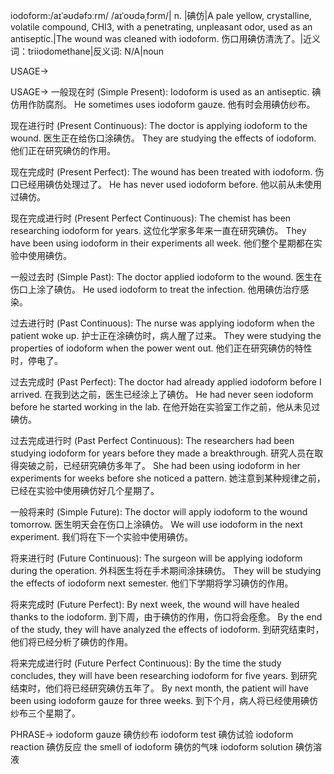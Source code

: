 iodoform:/aɪˈəʊdəfɔːrm/ /aɪˈoʊdəˌfɔrm/| n. |碘仿|A pale yellow, crystalline, volatile compound, CHI3, with a penetrating, unpleasant odor, used as an antiseptic.|The wound was cleaned with iodoform.  伤口用碘仿清洗了。|近义词：triiodomethane|反义词: N/A|noun

USAGE->

USAGE->
一般现在时 (Simple Present):
Iodoform is used as an antiseptic. 碘仿用作防腐剂。
He sometimes uses iodoform gauze. 他有时会用碘仿纱布。

现在进行时 (Present Continuous):
The doctor is applying iodoform to the wound. 医生正在给伤口涂碘仿。
They are studying the effects of iodoform. 他们正在研究碘仿的作用。

现在完成时 (Present Perfect):
The wound has been treated with iodoform. 伤口已经用碘仿处理过了。
He has never used iodoform before. 他以前从未使用过碘仿。

现在完成进行时 (Present Perfect Continuous):
The chemist has been researching iodoform for years.  这位化学家多年来一直在研究碘仿。
They have been using iodoform in their experiments all week. 他们整个星期都在实验中使用碘仿。

一般过去时 (Simple Past):
The doctor applied iodoform to the wound. 医生在伤口上涂了碘仿。
He used iodoform to treat the infection. 他用碘仿治疗感染。

过去进行时 (Past Continuous):
The nurse was applying iodoform when the patient woke up.  护士正在涂碘仿时，病人醒了过来。
They were studying the properties of iodoform when the power went out. 他们正在研究碘仿的特性时，停电了。

过去完成时 (Past Perfect):
The doctor had already applied iodoform before I arrived. 在我到达之前，医生已经涂上了碘仿。
He had never seen iodoform before he started working in the lab. 在他开始在实验室工作之前，他从未见过碘仿。

过去完成进行时 (Past Perfect Continuous):
The researchers had been studying iodoform for years before they made a breakthrough.  研究人员在取得突破之前，已经研究碘仿多年了。
She had been using iodoform in her experiments for weeks before she noticed a pattern. 她注意到某种规律之前，已经在实验中使用碘仿好几个星期了。

一般将来时 (Simple Future):
The doctor will apply iodoform to the wound tomorrow. 医生明天会在伤口上涂碘仿。
We will use iodoform in the next experiment. 我们将在下一个实验中使用碘仿。

将来进行时 (Future Continuous):
The surgeon will be applying iodoform during the operation.  外科医生将在手术期间涂抹碘仿。
They will be studying the effects of iodoform next semester. 他们下学期将学习碘仿的作用。

将来完成时 (Future Perfect):
By next week, the wound will have healed thanks to the iodoform.  到下周，由于碘仿的作用，伤口将会痊愈。
By the end of the study, they will have analyzed the effects of iodoform. 到研究结束时，他们将已经分析了碘仿的作用。

将来完成进行时 (Future Perfect Continuous):
By the time the study concludes, they will have been researching iodoform for five years.  到研究结束时，他们将已经研究碘仿五年了。
By next month, the patient will have been using iodoform gauze for three weeks. 到下个月，病人将已经使用碘仿纱布三个星期了。


PHRASE->
iodoform gauze 碘仿纱布
iodoform test 碘仿试验
iodoform reaction 碘仿反应
the smell of iodoform 碘仿的气味
iodoform solution 碘仿溶液
